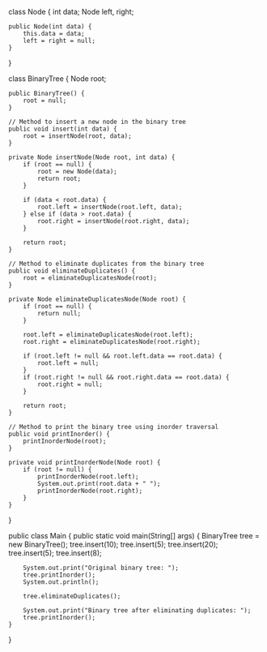 class Node {
    int data;
    Node left, right;

    public Node(int data) {
        this.data = data;
        left = right = null;
    }
}

class BinaryTree {
    Node root;

    public BinaryTree() {
        root = null;
    }

    // Method to insert a new node in the binary tree
    public void insert(int data) {
        root = insertNode(root, data);
    }

    private Node insertNode(Node root, int data) {
        if (root == null) {
            root = new Node(data);
            return root;
        }

        if (data < root.data) {
            root.left = insertNode(root.left, data);
        } else if (data > root.data) {
            root.right = insertNode(root.right, data);
        }

        return root;
    }

    // Method to eliminate duplicates from the binary tree
    public void eliminateDuplicates() {
        root = eliminateDuplicatesNode(root);
    }

    private Node eliminateDuplicatesNode(Node root) {
        if (root == null) {
            return null;
        }

        root.left = eliminateDuplicatesNode(root.left);
        root.right = eliminateDuplicatesNode(root.right);

        if (root.left != null && root.left.data == root.data) {
            root.left = null;
        }
        if (root.right != null && root.right.data == root.data) {
            root.right = null;
        }

        return root;
    }

    // Method to print the binary tree using inorder traversal
    public void printInorder() {
        printInorderNode(root);
    }

    private void printInorderNode(Node root) {
        if (root != null) {
            printInorderNode(root.left);
            System.out.print(root.data + " ");
            printInorderNode(root.right);
        }
    }
}

public class Main {
    public static void main(String[] args) {
        BinaryTree tree = new BinaryTree();
        tree.insert(10);
        tree.insert(5);
        tree.insert(20);
        tree.insert(5);
        tree.insert(8);

        System.out.print("Original binary tree: ");
        tree.printInorder();
        System.out.println();

        tree.eliminateDuplicates();

        System.out.print("Binary tree after eliminating duplicates: ");
        tree.printInorder();
    }
}

